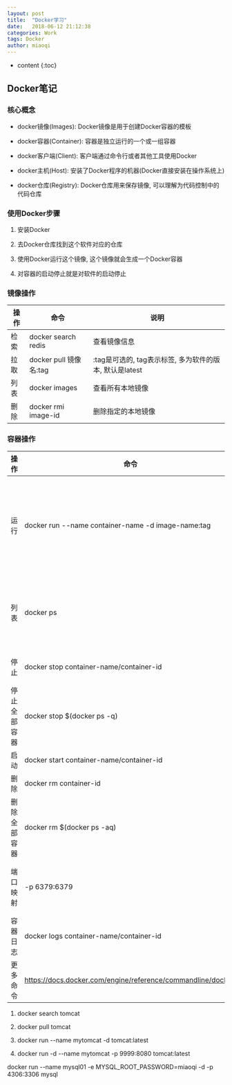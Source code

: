 ```yaml
---
layout: post
title:  "Docker学习"
date:   2018-06-12 21:12:38
categories: Work
tags: Docker
author: miaoqi
---
```


* content
{:toc}
            

## Docker笔记

### 核心概念

* docker镜像(Images): Docker镜像是用于创建Docker容器的模板

* docker容器(Container): 容器是独立运行的一个或一组容器

* docker客户端(Client): 客户端通过命令行或者其他工具使用Docker

* docker主机(Host): 安装了Docker程序的机器(Docker直接安装在操作系统上)

* docker仓库(Registry): Docker仓库用来保存镜像, 可以理解为代码控制中的代码仓库

### 使用Docker步骤

1. 安装Docker

1. 去Docker仓库找到这个软件对应的仓库

1. 使用Docker运行这个镜像, 这个镜像就会生成一个Docker容器

1. 对容器的启动停止就是对软件的启动停止

### 镜像操作

|操作|命令|说明|
|-----|-----|-----|
|检索|docker search redis|查看镜像信息|
|拉取|docker pull 镜像名:tag|:tag是可选的, tag表示标签, 多为软件的版本, 默认是latest|
|列表|docker images|查看所有本地镜像|
|删除|docker rmi image-id|删除指定的本地镜像|

### 容器操作

|操作|命令|说明|
|-----|-----|-----|
|运行|docker run --name container-name -d image-name:tag|-name: 自定义容器名 -d: 后台运行 image-name: 指定镜像模板|
|列表|docker ps|查看运行中的容器, 加上-a可以查看全部容器|
|停止|docker stop container-name/container-id|停止当前运行的容器|
|停止全部容器|docker stop $(docker ps -q)|停止全部容器|
|启动|docker start container-name/container-id|启动容器|
|删除|docker rm container-id|删除指定容器|
|删除全部容器|docker rm $(docker ps -aq)|删除全部容器|
|端口映射|-p 6379:6379|-p: 主机端口映射到容器内部端口|
|容器日志|docker logs container-name/container-id||
|更多命令|https://docs.docker.com/engine/reference/commandline/docker/||

1. docker search tomcat

1. docker pull tomcat

1. docker run --name mytomcat -d tomcat:latest

1. docker run -d --name mytomcat -p 9999:8080 tomcat:latest


docker run --name mysql01 -e MYSQL_ROOT_PASSWORD=miaoqi -d -p 4306:3306 mysql



    
    
    
    
    
    
    
    
    
    
